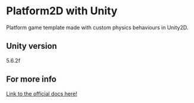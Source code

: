 # Platform2D with Unity
Platform game template made with custom physics behaviours in Unity2D.
## Unity version
5.6.2f
## For more info
[Link to the official docs here!](https://unity3d.com/es/learn/tutorials/topics/2d-game-creation/intro-and-session-goals?playlist=17093)

